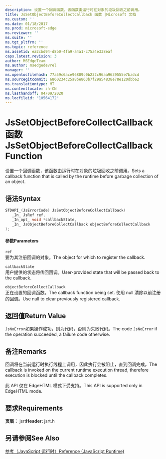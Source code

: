```yaml
---
description: 设置一个回调函数，该函数由运行时在对象的垃圾回收之前调用。
title: JsSetObjectBeforeCollectCallback 函数 |Microsoft 文档
ms.custom: ''
ms.date: 01/18/2017
ms.prod: microsoft-edge
ms.reviewer: ''
ms.suite: ''
ms.tgt_pltfrm: ''
ms.topic: reference
ms.assetid: ea2cbd94-d8b0-4fa9-a4a1-c75a4e338eaf
caps.latest.revision: 3
author: MSEdgeTeam
ms.author: msedgedevrel
manager: ''
ms.openlocfilehash: 77a59c6ace96809c0b232c96aa9639555e7badcd
ms.sourcegitcommit: 6860234c25a8be863b7f29a54838e78e120dbb62
ms.translationtype: MT
ms.contentlocale: zh-CN
ms.lasthandoff: 04/09/2020
ms.locfileid: "10564172"
---
```

# <span data-ttu-id="6d8fc-103">JsSetObjectBeforeCollectCallback 函数</span><span class="sxs-lookup"><span data-stu-id="6d8fc-103">JsSetObjectBeforeCollectCallback Function</span></span>
<span data-ttu-id="6d8fc-104">设置一个回调函数，该函数由运行时在对象的垃圾回收之前调用。</span><span class="sxs-lookup"><span data-stu-id="6d8fc-104">Sets a callback function that is called by the runtime before garbage collection of an object.</span></span>  
  
## <span data-ttu-id="6d8fc-105">语法</span><span class="sxs-lookup"><span data-stu-id="6d8fc-105">Syntax</span></span>  
  
```cpp  
STDAPI_(JsErrorCode) JsSetObjectBeforeCollectCallback(  
   _In_ JsRef ref,  
   _In_opt_ void *callbackState,  
   _In_ JsObjectBeforeCollectCallback objectBeforeCollectCallback  
);  
```  
  
#### <span data-ttu-id="6d8fc-106">参数</span><span class="sxs-lookup"><span data-stu-id="6d8fc-106">Parameters</span></span>  
 `ref`  
 <span data-ttu-id="6d8fc-107">要为其注册回调的对象。</span><span class="sxs-lookup"><span data-stu-id="6d8fc-107">The object for which to register the callback.</span></span>  
  
 `callbackState`  
 <span data-ttu-id="6d8fc-108">用户提供的状态将传回回调。</span><span class="sxs-lookup"><span data-stu-id="6d8fc-108">User-provided state that will be passed back to the callback.</span></span>  
  
 `objectBeforeCollectCallback`  
 <span data-ttu-id="6d8fc-109">正在设置的回调函数。</span><span class="sxs-lookup"><span data-stu-id="6d8fc-109">The callback function being set.</span></span> <span data-ttu-id="6d8fc-110">使用 null 清除以前注册的回调。</span><span class="sxs-lookup"><span data-stu-id="6d8fc-110">Use null to clear previously registered callback.</span></span>  
  
## <span data-ttu-id="6d8fc-111">返回值</span><span class="sxs-lookup"><span data-stu-id="6d8fc-111">Return Value</span></span>  
 <span data-ttu-id="6d8fc-112">`JsNoError`如果操作成功，则为代码，否则为失败代码。</span><span class="sxs-lookup"><span data-stu-id="6d8fc-112">The code `JsNoError` if the operation succeeded, a failure code otherwise.</span></span>  
  
## <span data-ttu-id="6d8fc-113">备注</span><span class="sxs-lookup"><span data-stu-id="6d8fc-113">Remarks</span></span>  
 <span data-ttu-id="6d8fc-114">回调将在当前运行时执行线程上调用，因此执行会被阻止，直到回调完成。</span><span class="sxs-lookup"><span data-stu-id="6d8fc-114">The callback is invoked on the current runtime execution thread, therefore execution is blocked until the callback completes.</span></span>  
  
 <span data-ttu-id="6d8fc-115">此 API 仅在 EdgeHTML 模式下受支持。</span><span class="sxs-lookup"><span data-stu-id="6d8fc-115">This API is supported only in EdgeHTML mode.</span></span>  
  
## <span data-ttu-id="6d8fc-116">要求</span><span class="sxs-lookup"><span data-stu-id="6d8fc-116">Requirements</span></span>  
 <span data-ttu-id="6d8fc-117">**页眉：** jsrt</span><span class="sxs-lookup"><span data-stu-id="6d8fc-117">**Header:** jsrt.h</span></span>  
  
## <span data-ttu-id="6d8fc-118">另请参阅</span><span class="sxs-lookup"><span data-stu-id="6d8fc-118">See Also</span></span>  
 [<span data-ttu-id="6d8fc-119">参考（JavaScript 运行时）</span><span class="sxs-lookup"><span data-stu-id="6d8fc-119">Reference (JavaScript Runtime)</span></span>](../chakra-hosting/reference-javascript-runtime.md)